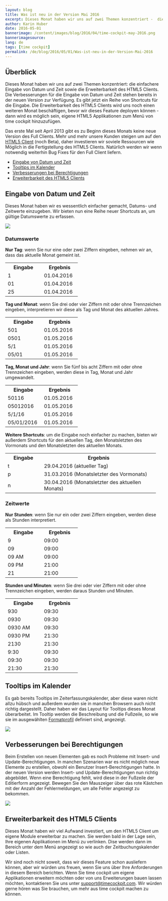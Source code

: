 ```yaml
---
layout: blog
title: Was ist neu in der Version Mai 2016
excerpt: Dieses Monat haben wir uns auf zwei Themen konzentriert -  die einfachere Eingabe von Datum und Zeit sowie die Erweiterbarkeit des HTML5 Clients. Die Verbesserungen für die Eingabe von Datum und Zeit stehen bereits in der neuen Version zur Verfügung. Es gibt jetzt ein Reihe von Shortcuts für die Eingabe. Die Erweiterbarkeit des HTML5 Clients wird uns noch einen weiteren Monat beschäftigen, bevor wir dieses Feature deployen können - dann wird es möglich sein, eigene HTML5 Applikationen zum Menü von time cockpit hinzuzufügen.
author: Karin Huber
date: 2016-05-01
bannerimage: /content/images/blog/2016/04/time-cockpit-may-2016.png
bannerimagesource: 
lang: de
tags: [time cockpit]
permalink: /de/blog/2016/05/01/Was-ist-neu-in-der-Version-Mai-2016
---
```


<h2>Überblick
<br /></h2><p>Dieses Monat haben wir uns auf zwei Themen konzentriert: die einfachere Eingabe von Datum und Zeit sowie die Erweiterbarkeit des HTML5 Clients. Die Verbesserungen für die Eingabe von Datum und Zeit stehen bereits in der neuen Version zur Verfügung. Es gibt jetzt ein Reihe von Shortcuts für die Eingabe. Die Erweiterbarkeit des HTML5 Clients wird uns noch einen weiteren Monat beschäftigen, bevor wir dieses Feature deployen können - dann wird es möglich sein, eigene HTML5 Applikationen zum Menü von time cockpit hinzuzufügen.</p><p>Das erste Mal seit April 2013 gibt es zu Beginn dieses Monats keine neue Version des Full Clients. Mehr und mehr unsere Kunden steigen um auf den <a href="https://web.timecockpit.com/" title="time cockpit HTML5 Client" target="_blank">HTML5 Client</a> (noch Beta), daher investieren wir soviele Ressourcen wie Möglich in die Fertigstellung des HTML5 Clients. Natürlich werden wir wenn notwendig weiterhin Bug Fixes für den Full Client liefern.</p><ul>
  <li>
    <a href="#date-input">Eingabe von Datum und Zeit</a>
  </li>
  <li>
    <a href="#tooltips">Tooltips im Kalender</a>
  </li>
  <li>
    <a href="#permissions">Verbesserungen bei Berechtigungen</a>
  </li>
  <li>
    <a href="#extensibility">Erweiterbarkeit des HTML5 Clients</a>
  </li>
</ul><h2>
  <a name="date-input" id="date-input" class="mce-item-anchor"></a>Eingabe von Datum und Zeit</h2><p>Dieses Monat haben wir es wessentlich einfacher gemacht, Datums- und Zeitwerte einzugeben. Wir bieten nun eine Reihe neuer Shortcuts an, um gültige Datumswerte zu erfassen.</p><p>
  <img src="{{site.baseurl}}/content/images/blog/2016/04/date-and-time-input.gif" />
</p><h3>Datumswerte
<br /></h3><p>
  <strong>Nur Tag</strong>: wenn Sie nur eine oder zwei Ziffern eingeben, nehmen wir an, dass das aktuelle Monat gemeint ist.</p><table class="infoTable">
  <tbody>
    <tr>
      <th width="100">Eingabe
<br /></th>
      <th width="100">Ergebnis
<br /></th>
    </tr>
    <tr>
      <td>1</td>
      <td>01.04.2016
<br /></td>
    </tr>
    <tr>
      <td>01</td>
      <td>01.04.2016</td>
    </tr>
    <tr>
      <td>25</td>
      <td>01.04.2016</td>
    </tr>
  </tbody>
</table><p>
  <strong>Tag und Monat</strong>: wenn Sie drei oder vier Ziffern mit oder ohne Trennzeichen eingeben, interpretieren wir diese als Tag und Monat des aktuellen Jahres.</p><table class="infoTable">
  <tbody>
    <tr>
      <th width="100">Eingabe</th>
      <th width="100">Ergebnis</th>
    </tr>
    <tr>
      <td>501</td>
      <td>01.05.2016
<br /></td>
    </tr>
    <tr>
      <td>0501</td>
      <td>01.05.2016</td>
    </tr>
    <tr>
      <td>5/1</td>
      <td>01.05.2016</td>
    </tr>
    <tr>
      <td>05/01</td>
      <td>01.05.2016</td>
    </tr>
  </tbody>
</table><p>
  <strong>Tag, Monat und Jahr</strong>: wenn Sie fünf bis acht Ziffern mit oder ohne Trennzeichen eingeben, werden diese in Tag, Monat und Jahr umgewandelt.</p><table class="infoTable">
  <tbody>
    <tr>
      <th width="100">Eingabe</th>
      <th width="100">Ergebnis</th>
    </tr>
    <tr>
      <td>50116</td>
      <td>01.05.2016</td>
    </tr>
    <tr>
      <td>05012016</td>
      <td>01.05.2016</td>
    </tr>
    <tr>
      <td>5/1/16</td>
      <td>01.05.2016</td>
    </tr>
    <tr>
      <td>05/01/2016</td>
      <td>01.05.2016</td>
    </tr>
  </tbody>
</table><p>
  <strong>Weitere Shortcuts</strong>: um die Eingabe noch einfacher zu machen, bieten wir außerdem Shortcuts für den aktuellen Tag, den Monatsletzten des Vormonats und den Monatsletzten des aktuellen Monats.</p><table class="infoTable">
  <tbody>
    <tr>
      <th width="100">Eingabe</th>
      <th width="350">Ergebnis</th>
    </tr>
    <tr>
      <td>t</td>
      <td>29.04.2016 (aktueller Tag)
<br /></td>
    </tr>
    <tr>
      <td>p</td>
      <td>31.03.2016 (Monatsletzter des Vormonats)
<br /></td>
    </tr>
    <tr>
      <td>n</td>
      <td>30.04.2016 (Monatsletzter des aktuellen Monats)
<br /></td>
    </tr>
  </tbody>
</table><h3>Zeitwerte
<br /></h3><p>
  <strong>Nur Stunden</strong>: wenn Sie nur ein oder zwei Ziffern eingeben, werden diese als Stunden interpretiert.</p><table class="infoTable">
  <tbody>
    <tr>
      <th width="100">Eingabe</th>
      <th width="100">Ergebnis</th>
    </tr>
    <tr>
      <td>9</td>
      <td>09:00</td>
    </tr>
    <tr>
      <td>09</td>
      <td>09:00</td>
    </tr>
    <tr>
      <td>09 AM</td>
      <td>09:00</td>
    </tr>
    <tr>
      <td>09 PM</td>
      <td>21:00</td>
    </tr>
    <tr>
      <td>21</td>
      <td>21:00
<br /></td>
    </tr>
  </tbody>
</table><p>
  <strong>Stunden und Minuten</strong>: wenn Sie drei oder vier Ziffern mit oder ohne Trennzeichen eingeben, werden daraus Stunden und Minuten.</p><table class="infoTable">
  <tbody>
    <tr>
      <th width="100">Eingabe</th>
      <th width="100">Ergebnis</th>
    </tr>
    <tr>
      <td>930</td>
      <td>09:30
<br /></td>
    </tr>
    <tr>
      <td>0930</td>
      <td>09:30</td>
    </tr>
    <tr>
      <td>0930 AM</td>
      <td>09:30</td>
    </tr>
    <tr>
      <td>0930 PM</td>
      <td>21:30</td>
    </tr>
    <tr>
      <td>2130</td>
      <td>21:30</td>
    </tr>
    <tr>
      <td>9:30</td>
      <td>09:30</td>
    </tr>
    <tr>
      <td>09:30</td>
      <td>09:30</td>
    </tr>
    <tr>
      <td>21:30</td>
      <td>21:30
<br /></td>
    </tr>
  </tbody>
</table><h2>
  <a name="tooltips" id="tooltips" class="mce-item-anchor"></a>Tooltips im Kalender</h2><p>Es gab bereits Tooltips im Zeiterfassungskalender, aber diese waren nicht allzu hübsch und außerdem wurden sie in manchen Browsern auch nicht richtig dargestellt. Daher haben wir das Layout für Tooltips dieses Monat überarbeitet. Im Tooltip werden die Beschreibung und die Fußzeile, so wie sie im ausgewählten <a href="https://help.timecockpit.com/?topic=html/95b1ce59-c4ec-461a-ba9b-cb978295c3de.htm" title="Formatprofile im Zeitbuchungskalender" target="_blank">Formatprofil</a> definiert sind, angezeigt.</p><p>
  <img src="{{site.baseurl}}/content/images/blog/2016/04/tooltips.png" />
</p><h2>
  <a name="permissions" id="permissions" class="mce-item-anchor"></a>Verbesserungen bei Berechtigungen</h2><p>Beim Erstellen von neuen Elementen gab es noch Probleme mit Insert- und Update-Berechtigungen. In manchen Szenarien war es nicht möglich neue Elemente zu erstellen, obwohl ein Benutzer Insert-Berechtigungen hatte. In der neuen Version werden Insert- und Update-Berechtigungen nun richtig abgebildet. Wenn eine Berechtigung fehlt, wird diese in der Fußzeile der Editierform angezeigt. Bewegen Sie den Mauszeiger über das rote Kästchen mit der Anzahl der Fehlermeldungen, um alle Fehler angezeigt zu bekommen.</p><p>
  <img src="{{site.baseurl}}/content/images/blog/2016/04/write-permission.png" />
</p><h2>
  <a name="extensibility" id="extensibility" class="mce-item-anchor"></a>Erweiterbarkeit des HTML5 Clients</h2><p>Dieses Monat haben wir viel Aufwand investiert, um den HTML5 Client um eigene Module erweiterbar zu machen. Sie werden bald in der Lage sein, Ihre eigenen Applikationen im Menü zu verlinken. Dise werden dann im Bereich unter dem Menü angezeigt so wie auch der Zeitbuchungskalender oder Listen.</p><p>Wir sind noch nicht soweit, dass wir dieses Feature schon ausliefern können, aber wir würden uns freuen, wenn Sie uns über Ihre Anforderungen in diesem Bereich berichten. Wenn Sie time cockpit um eigene Applikationen erweitern möchten oder von uns Erweiterungen bauen lassen möchten, kontaktieren Sie uns unter <a href="mailto:support@timecockpit.com">support@timecockpit.com</a>. Wir würden gerne hören was Sie brauchen, um mehr aus time cockpit machen zu können.</p>